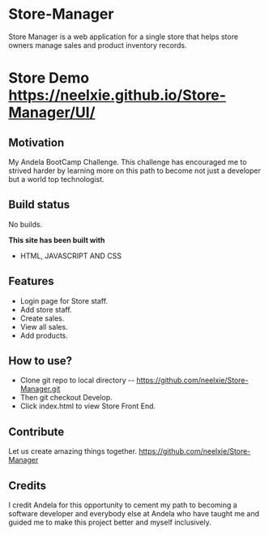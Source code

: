 # Store-Manager
Store Manager is a web application for a single store that helps store owners manage sales and product inventory records.
# Store Demo https://neelxie.github.io/Store-Manager/UI/

## Motivation
My Andela BootCamp Challenge. This challenge has encouraged me to strived harder by learning more on this path to become not just a developer but a world top technologist.

## Build status
No builds.
 
 <b>This site has been built with</b>
* HTML, JAVASCRIPT AND CSS 

## Features
* Login page for Store staff.
* Add store staff.
* Create sales.
* View all sales.
* Add products.

## How to use?
* Clone git repo to local directory -- https://github.com/neelxie/Store-Manager.git
* Then git checkout Develop. 
* Click index.html to view Store Front End.

## Contribute

Let us create amazing things together.
https://github.com/neelxie/Store-Manager

## Credits
I credit Andela for this opportunity to cement my path to becoming a software developer and everybody else at Andela who have taught me and guided me to make this project better and myself inclusively.